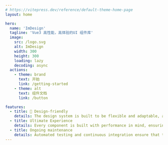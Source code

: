 ```yaml
---
# https://vitepress.dev/reference/default-theme-home-page
layout: home

hero:
  name: 'ImDesign'
  tagline: 'Vue3 高性能，高体验的UI 组件库'
  image:
    src: /logo.svg
    alt: ImDesign
    width: 300
    height: 300
    loading: lazy
    decoding: async
  actions:
    - theme: brand
      text: 开始
      link: /getting-started
    - theme: alt
      text: 组件文档
      link: /button

features:
  - title: 🎨 Design-friendly
    details: The design system is built to be flexible and adaptable, allowing you to easily customize the look and feel of your application.
  - title: Ultimate Experience
    details: Every component is built with performance in mind, ensuring that your application runs smoothly and efficiently.
  - title: Ongoing maintenance
    details: Automated testing and continuous integration ensure that the library is always up-to-date and bug-free.
---
```

